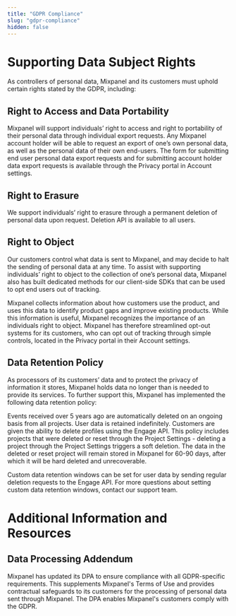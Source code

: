```yaml
---
title: "GDPR Compliance"
slug: "gdpr-compliance"
hidden: false
---
```


# Supporting Data Subject Rights

As controllers of personal data, Mixpanel and its customers must uphold certain rights stated by the GDPR, including:

## Right to Access and Data Portability

Mixpanel will support individuals’ right to access and right to portability of their personal data through individual export requests. Any Mixpanel account holder will be able to request an export of one’s own personal data, as well as the personal data of their own end-users. The form for submitting end user personal data export requests and for submitting account holder data export requests is available through the Privacy portal in Account settings. 

## Right to Erasure

We support individuals’ right to erasure through a permanent deletion of personal data upon request. Deletion API is available to all users.

## Right to Object

Our customers control what data is sent to Mixpanel, and may decide to halt the sending of personal data at any time. To assist with supporting individuals’ right to object to the collection of one’s personal data, Mixpanel also has built dedicated methods for our client-side SDKs that can be used to opt end users out of tracking.

Mixpanel collects information about how customers use the product, and uses this data to identify product gaps and improve existing products. While this information is useful, Mixpanel recognizes the importance of an individuals right to object.  Mixpanel has therefore streamlined opt-out systems for its customers, who can opt out of tracking through simple controls, located in the Privacy portal in their Account settings.

## Data Retention Policy

As processors of its customers’ data and to protect the privacy of information it stores, Mixpanel holds data no longer than is needed to provide its services. To further support this, Mixpanel has implemented the following data retention policy:

Events received over 5 years ago are automatically deleted on an ongoing basis from all projects.
User data is retained indefinitely. Customers are given the ability to delete profiles using the Engage API.
This policy includes projects that were deleted or reset through the Project Settings - deleting a project through the Project Settings triggers a soft deletion. The data in the deleted or reset project will remain stored in Mixpanel for 60-90 days, after which it will be hard deleted and unrecoverable.

Custom data retention windows can be set for user data by sending regular deletion requests to the Engage API. For more questions about setting custom data retention windows, contact our support team.

# Additional Information and Resources

## Data Processing Addendum

Mixpanel has updated its DPA to ensure compliance with all GDPR-specific requirements. This supplements Mixpanel's Terms of Use and provides contractual safeguards to its customers for the processing of personal data sent through Mixpanel. The DPA enables Mixpanel's customers comply with the GDPR.
